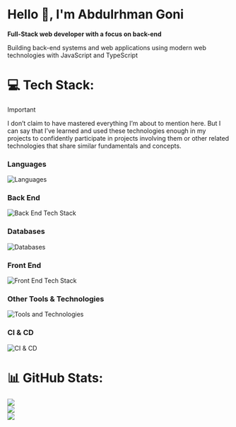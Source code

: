 # Hello 👋, I'm Abdulrhman Goni

**Full-Stack web developer with a focus on back-end** <br>

Building back-end systems and web applications using modern web technologies with JavaScript and TypeScript

# 💻 Tech Stack:

> [!IMPORTANT]
> I don’t claim to have mastered everything I’m about to mention here. But I can
> say that I’ve learned and used these technologies enough in my projects to
> confidently participate in projects involving them or other related
> technologies that share similar fundamentals and concepts.

### **Languages**

![Languages](https://go-skill-icons.vercel.app/api/icons?i=javascript,ts&theme=dark)

### **Back End**

![Back End Tech Stack](https://go-skill-icons.vercel.app/api/icons?i=nodejs,bun,deno,nestjs,express,hono,nginx&theme=dark)

### **Databases**

![Databases](https://go-skill-icons.vercel.app/api/icons?i=mongodb,postgresql,redis,qdrant&theme=dark)

### **Front End**

![Front End Tech Stack](https://go-skill-icons.vercel.app/api/icons?i=react,nextjs,tailwind,bootstrap,mui,redux,svelte,rollupjs,vite,skeletonui,shadcn&theme=dark)

### **Other Tools & Technologies**

![Tools and Technologies](https://go-skill-icons.vercel.app/api/icons?i=docker,git,jest,gql,ollama&theme=dark)

### **CI & CD**

![CI & CD](https://go-skill-icons.vercel.app/api/icons?i=githubactions&theme=dark)

# 📊 GitHub Stats:

![](https://github-readme-streak-stats.herokuapp.com/?user=AbdulrhmanGoni&theme=dark&hide_border=false)<br/>
![](https://github-readme-stats.vercel.app/api?username=AbdulrhmanGoni&theme=dark&hide_border=false&include_all_commits=true&count_private=true)<br/>
![](https://github-readme-stats.vercel.app/api/top-langs/?username=AbdulrhmanGoni&theme=dark&hide_border=false&include_all_commits=true&count_private=true&layout=compact)
